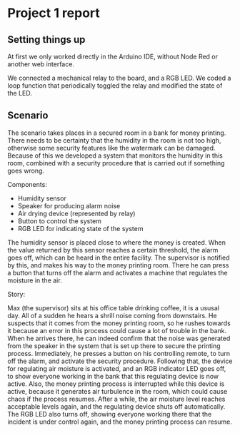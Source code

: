 # Project 1 report

## Setting things up

At first we only worked directly in the Arduino IDE, without Node Red or another web interface. 

We connected a mechanical relay to the board, and a RGB LED. We coded a loop function that periodically toggled the relay and modified the state of the LED.

## Scenario

The scenario takes places in a secured room in a bank for money printing. There needs to be certainty that the humidity in the room is not too high, otherwise some security features like the watermark can be damaged. Because of this we developed a system that monitors the humidity in this room, combined with a security procedure that is carried out if something goes wrong.

Components:
- Humidity sensor
- Speaker for producing alarm noise
- Air drying device (represented by relay)
- Button to control the system
- RGB LED for indicating state of the system

The humidity sensor is placed close to where the money is created. When the value returned by this sensor reaches a certain threshold, the alarm goes off, which can be heard in the entire facility. The supervisor is notified by this, and makes his way to the money printing room. There he can press a button that turns off the alarm and activates a machine that regulates the moisture in the air. 

Story:

Max (the supervisor) sits at his office table drinking coffee, it is a ususal day. All of a sudden he hears a shrill noise coming from downstairs. He suspects that it comes from the money printing room, so he rushes towards it because an error in this process could cause a lot of trouble in the bank. When he arrives there, he can indeed confirm that the noise was generated from the speaker in the system that is set up there to secure the printing process.
Immediately, he presses a button on his controlling remote, to turn off the alarm, and activate the security procedure. Following that, the device for regulating air moisture is activated, and an RGB indicator LED goes off, to show everyone working in the bank that this regulating device is now active. Also, the money printing process is interrupted while this device is active, because it generates air turbulence in the room, which could cause chaos if the process resumes.
After a while, the air moisture level reaches acceptable levels again, and the regulating device shuts off automatically. The RGB LED also turns off, showing everyone working there that the incident is under control again, and the money printing process can resume.

